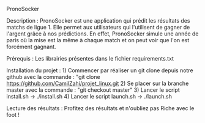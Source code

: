 PronoSocker

Description : PronoSocker est une application qui prédit les résultats des matchs de ligue 1. Elle permet aux utilisateurs qui l'utilisent de gagner de l'argent grâce à nos prédictions. En effet, PronoSocker simule une année de paris où la mise est la même à chaque match et on peut voir que l'on est forcément gagnant. 

Prérequis : Les librairies présentes dans le fichier requirements.txt

Installation du projet : 1) Commencer par réaliser un git clone depuis notre github avec la commande : "git clone https://github.com/CamilZahi/projet_linux.git 
                         2) Se placer sur la branche master avec la commande : "git checkout master"
                         3) Lancer le script install.sh -> ./install.sh
                         4) Lancer le script launch.sh -> ./launch.sh

Lecture des résultats : Profitez des résultats et n'oubliez pas Riche avec le foot ! 
